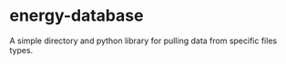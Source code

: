 # energy-database
A simple directory and python library for pulling data from specific files types.
